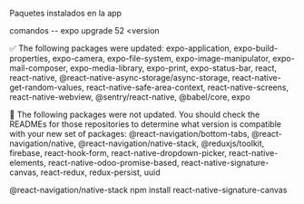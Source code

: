 Paquetes instalados en la app


comandos -- expo upgrade 52 <version

✅ The following packages were updated:
expo-application, expo-build-properties, expo-camera, expo-file-system, expo-image-manipulator, expo-mail-composer, expo-media-library, expo-print, expo-status-bar, react, react-native, @react-native-async-storage/async-storage, react-native-get-random-values, react-native-safe-area-context, react-native-screens, react-native-webview, @sentry/react-native, @babel/core, expo

🚨 The following packages were not updated. You should check the READMEs for those repositories to determine what version is compatible with your new set of packages:
@react-navigation/bottom-tabs, @react-navigation/native, @react-navigation/native-stack, @reduxjs/toolkit, firebase, react-hook-form, react-native-dropdown-picker, react-native-elements, react-native-odoo-promise-based, react-native-signature-canvas, react-redux, redux-persist, uuid


@react-navigation/native-stack
npm install react-native-signature-canvas